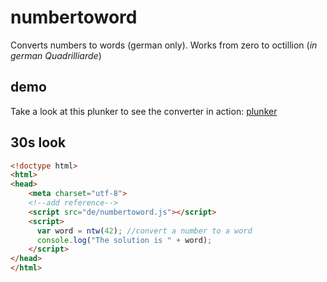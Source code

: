 numbertoword
============

Converts numbers to words (german only). Works from zero to octillion (*in german Quadrilliarde*)

## demo
Take a look at this plunker to see the converter in action: [plunker][converter]

[converter]: http://plnkr.co/edit/9EcZyRchiXr1RMCeWMkP?p=preview

## 30s look
```html
<!doctype html>
<html>
<head>
	<meta charset="utf-8">
	<!--add reference-->
	<script src="de/numbertoword.js"></script>
	<script>
	  var word = ntw(42); //convert a number to a word
	  console.log("The solution is " + word);
	</script>
</head>
</html>
```

[ntw]: https://github.com/Phisherman/numbertoword/blob/master/de/numbertoword.js

